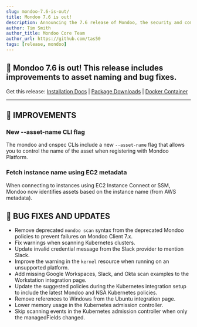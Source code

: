 ```yaml
---
slug: mondoo-7.6-is-out/
title: Mondoo 7.6 is out!
description: Announcing the 7.6 release of Mondoo, the security and compliance platform that prioritizes risks that matter most in your infrastructure.
author: Tim Smith
author_title: Mondoo Core Team
author_url: https://github.com/tas50
tags: [release, mondoo]
---
```


## 🥳 Mondoo 7.6 is out! This release includes improvements to asset naming and bug fixes.

Get this release: [Installation Docs](/cnspec/) | [Package Downloads](https://releases.mondoo.com/mondoo/) | [Docker Container](https://hub.docker.com/r/mondoo/client)

---

## 🧹 IMPROVEMENTS

### New --asset-name CLI flag

The mondoo and cnspec CLIs include a new `--asset-name` flag that allows you to control the name of the asset when registering with Mondoo Platform.

### Fetch instance name using EC2 metadata

When connecting to instances using EC2 Instance Connect or SSM, Mondoo now identifies assets based on the instance name (from AWS metadata).

## 🐛 BUG FIXES AND UPDATES

- Remove deprecated `mondoo scan` syntax from the deprecated Mondoo policies to prevent failures on Mondoo Client 7.x.
- Fix warnings when scanning Kubernetes clusters.
- Update invalid credential message from the Slack provider to mention Slack.
- Improve the warning in the `kernel` resource when running on an unsupported platform.
- Add missing Google Workspaces, Slack, and Okta scan examples to the Workstation integration page.
- Update the suggested policies during the Kubernetes integration setup to include the latest Mondoo and NSA Kubernetes policies.
- Remove references to Windows from the Ubuntu integration page.
- Lower memory usage in the Kubernetes admission controller.
- Skip scanning events in the Kubernetes admission controller when only the managedFields changed.
